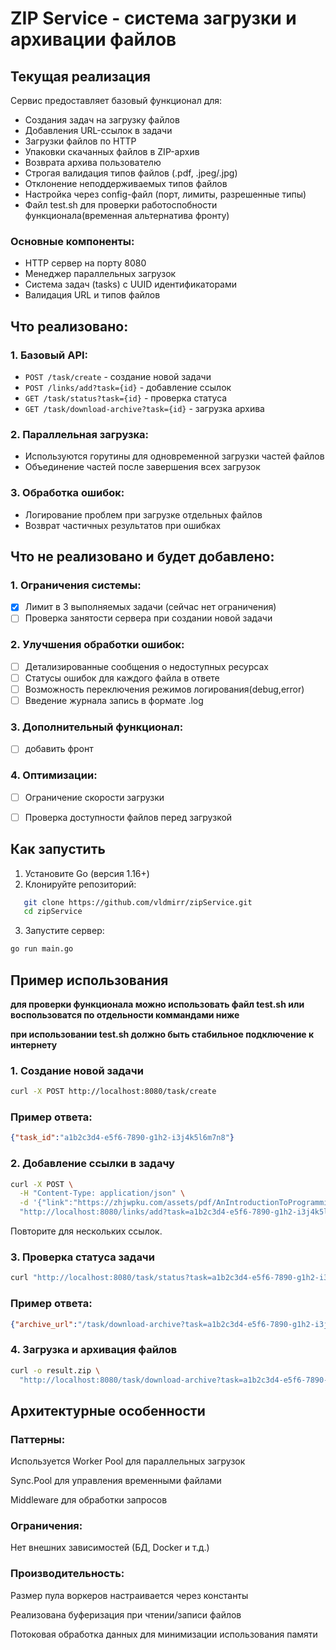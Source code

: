 # ZIP Service - система загрузки и архивации файлов

## Текущая реализация

Сервис предоставляет базовый функционал для:
- Создания задач на загрузку файлов
- Добавления URL-ссылок в задачи
- Загрузки файлов по HTTP
- Упаковки скачанных файлов в ZIP-архив
- Возврата архива пользователю
- Строгая валидация типов файлов (.pdf, .jpeg/.jpg)
- Отклонение неподдерживаемых типов файлов
- Настройка через config-файл (порт, лимиты, разрешенные типы)
- Файл test.sh для проверки работоспобности функционала(временная альтернатива фронту)

### Основные компоненты:
- HTTP сервер на порту 8080
- Менеджер параллельных загрузок
- Система задач (tasks) с UUID идентификаторами
- Валидация URL и типов файлов

## Что реализовано:

### 1. Базовый API:
- `POST /task/create` - создание новой задачи
- `POST /links/add?task={id}` - добавление ссылок
- `GET /task/status?task={id}` - проверка статуса
- `GET /task/download-archive?task={id}` - загрузка архива

### 2. Параллельная загрузка:
- Используются горутины для одновременной загрузки частей файлов
- Объединение частей после завершения всех загрузок

### 3. Обработка ошибок:
- Логирование проблем при загрузке отдельных файлов
- Возврат частичных результатов при ошибках


## Что не реализовано и будет добавлено:

### 1. Ограничения системы:
- [X] Лимит в 3 выполняемых задачи (сейчас нет ограничения)
- [ ] Проверка занятости сервера при создании новой задачи

### 2. Улучшения обработки ошибок:
- [ ] Детализированные сообщения о недоступных ресурсах
- [ ] Статусы ошибок для каждого файла в ответе
- [ ] Возможность переключения режимов логирования(debug,error)
- [ ] Введение журнала запись в формате .log

### 3. Дополнительный функционал:
- [ ] добавить фронт

### 4. Оптимизации:
- [ ] Ограничение скорости загрузки
- [ ] Проверка доступности файлов перед загрузкой


## Как запустить

1. Установите Go (версия 1.16+)
2. Клонируйте репозиторий:
```bash
   git clone https://github.com/vldmirr/zipService.git
   cd zipService
```
3. Запустите сервер:
```bash
go run main.go
```

## Пример использования
__для проверки функционала можно использовать файл test.sh или воспользоватся по отдельности коммандами ниже__

**при использовании test.sh должно быть стабильное подключение к интернету**

### 1. Создание новой задачи
```bash
curl -X POST http://localhost:8080/task/create
```
### Пример ответа:

```json
{"task_id":"a1b2c3d4-e5f6-7890-g1h2-i3j4k5l6m7n8"}
```
### 2. Добавление ссылки в задачу
```bash
curl -X POST \
  -H "Content-Type: application/json" \
  -d '{"link":"https://zhjwpku.com/assets/pdf/AnIntroductionToProgrammingInGo.pdf"}' \
  "http://localhost:8080/links/add?task=a1b2c3d4-e5f6-7890-g1h2-i3j4k5l6m7n8"
```
Повторите для нескольких ссылок.

### 3. Проверка статуса задачи
```bash
curl "http://localhost:8080/task/status?task=a1b2c3d4-e5f6-7890-g1h2-i3j4k5l6m7n8"
```
### Пример ответа:

```json
{"archive_url":"/task/download-archive?task=a1b2c3d4-e5f6-7890-g1h2-i3j4k5l6m7n8","links_count":3}
```
### 4. Загрузка и архивация файлов
``` bash
curl -o result.zip \
  "http://localhost:8080/task/download-archive?task=a1b2c3d4-e5f6-7890-g1h2-i3j4k5l6m7n8"
```

## Архитектурные особенности
### Паттерны:
Используется Worker Pool для параллельных загрузок

Sync.Pool для управления временными файлами

Middleware для обработки запросов

### Ограничения:
Нет внешних зависимостей (БД, Docker и т.д.)

### Производительность:
Размер пула воркеров настраивается через константы

Реализована буферизация при чтении/записи файлов

Потоковая обработка данных для минимизации использования памяти
